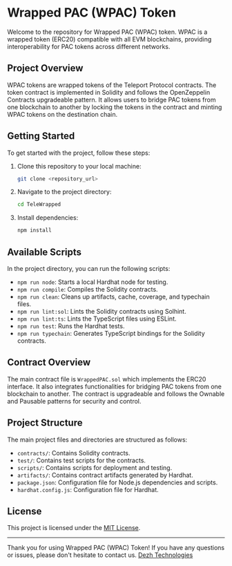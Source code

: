 # Wrapped PAC (WPAC) Token

Welcome to the repository for Wrapped PAC (WPAC) token. WPAC is a wrapped token (ERC20) compatible with all EVM blockchains, providing interoperability for PAC tokens across different networks.

## Project Overview

WPAC tokens are wrapped tokens of the Teleport Protocol contracts. The token contract is implemented in Solidity and follows the OpenZeppelin Contracts upgradeable pattern. It allows users to bridge PAC tokens from one blockchain to another by locking the tokens in the contract and minting WPAC tokens on the destination chain.

## Getting Started

To get started with the project, follow these steps:

1. Clone this repository to your local machine:

   ```bash
   git clone <repository_url>
   ```

2. Navigate to the project directory:

   ```bash
   cd TeleWrapped
   ```

3. Install dependencies:

   ```bash
   npm install
   ```

## Available Scripts

In the project directory, you can run the following scripts:

- `npm run node`: Starts a local Hardhat node for testing.
- `npm run compile`: Compiles the Solidity contracts.
- `npm run clean`: Cleans up artifacts, cache, coverage, and typechain files.
- `npm run lint:sol`: Lints the Solidity contracts using Solhint.
- `npm run lint:ts`: Lints the TypeScript files using ESLint.
- `npm run test`: Runs the Hardhat tests.
- `npm run typechain`: Generates TypeScript bindings for the Solidity contracts.

## Contract Overview

The main contract file is `WrappedPAC.sol` which implements the ERC20 interface. It also integrates functionalities for bridging PAC tokens from one blockchain to another. The contract is upgradeable and follows the Ownable and Pausable patterns for security and control.

## Project Structure

The main project files and directories are structured as follows:

- `contracts/`: Contains Solidity contracts.
- `test/`: Contains test scripts for the contracts.
- `scripts/`: Contains scripts for deployment and testing.
- `artifacts/`: Contains contract artifacts generated by Hardhat.
- `package.json`: Configuration file for Node.js dependencies and scripts.
- `hardhat.config.js`: Configuration file for Hardhat.

## License

This project is licensed under the [MIT License](LICENSE).

---

Thank you for using Wrapped PAC (WPAC) Token! If you have any questions or issues, please don't hesitate to contact us.
[Dezh Technologies](https://dezh.tech)
